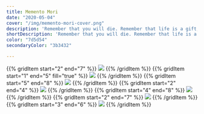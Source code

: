 ```yaml
---
title: Memento Mori
date: "2020-05-04"
cover: "/img/memento-mori-cover.png"
description: 'Remember that you will die. Remember that life is a gift; but it is not ours to keep forever. Flesh wrapped in bone will one day unravel, and worms will occupy the soft hollows before all turns to dust. So dance as long as you can. Create as much as your tired muscles allow. Rest now in peace knowing one day this rest will last forever. Build monuments to death. To your death. To the death of everything you know. Because only then can you remember that death is our constant companion, and we carry each other. Only then can you remember to give back to what has been endowed to you. Only then can you make room for something new.'
shortDescription: 'Remember that you will die. Remember that life is a gift; but it is not ours to keep forever. Flesh wrapped in bone will one day unravel, and worms will occupy the soft hollows before all turns to dust.'
color: "7d5d54"
secondaryColor: "3b3432"

---
```

{{% gridItem start="2" end="7" %}}
![](/img/memento-mori/memento-mori-3.png)
{{% /gridItem %}}
{{% gridItem start="1" end="5" fill="true" %}}
![](/img/memento-mori/memento-mori-9.png)
{{% /gridItem %}}
{{% gridItem start="5" end="8" %}}
![](/img/memento-mori/memento-mori-8-square.png)
{{% /gridItem %}}
{{% gridItem start="2" end="4" %}}
![](/img/memento-mori/memento-mori-12.png)
{{% /gridItem %}}
{{% gridItem start="4" end="8" %}}
![](/img/memento-mori/memento-mori-illu-1.png)
{{% /gridItem %}}
{{% gridItem start="2" end="7" %}}
![](/img/memento-mori/memento-mori-11.png)
{{% /gridItem %}}
{{% gridItem start="3" end="6" %}}
![](/img/memento-mori/memento-mori-illu-2.png)
{{% /gridItem %}}

